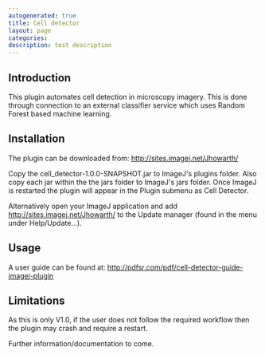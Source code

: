 ```yaml
---
autogenerated: true
title: Cell detector
layout: page
categories: 
description: test description
---
```


**Introduction**
----------------

This plugin automates cell detection in microscopy imagery. This is done through connection to an external classifier service which uses Random Forest based machine learning.

**Installation**
----------------

The plugin can be downloaded from: http://sites.imagej.net/Jhowarth/

Copy the cell\_detector-1.0.0-SNAPSHOT.jar to ImageJ's plugins folder. Also copy each jar within the the jars folder to ImageJ's jars folder. Once ImageJ is restarted the plugin will appear in the Plugin submenu as Cell Detector.

Alternatively open your ImageJ application and add http://sites.imagej.net/Jhowarth/ to the Update manager (found in the menu under Help/Update...).

**Usage**
---------

A user guide can be found at: http://pdfsr.com/pdf/cell-detector-guide-imagej-plugin

**Limitations**
---------------

As this is only V1.0, if the user does not follow the required workflow then the plugin may crash and require a restart.

Further information/documentation to come.
